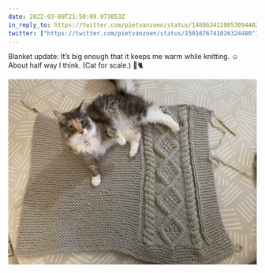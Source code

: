 ```yaml
---
date: 2022-03-09T21:50:09.973053Z
in_reply_to: https://twitter.com/pietvanzoen/status/1488634228053094402
twitter: ["https://twitter.com/pietvanzoen/status/1501676741026324480"]
---
```

Blanket update: It’s big enough that it keeps me warm while knitting. ☺️ About half way I think. (Cat for scale.) 🧶🐈 

![](/media/E7BC5D69-7A5A-4D70-BB85-1095BA9A66A5.jpeg)
